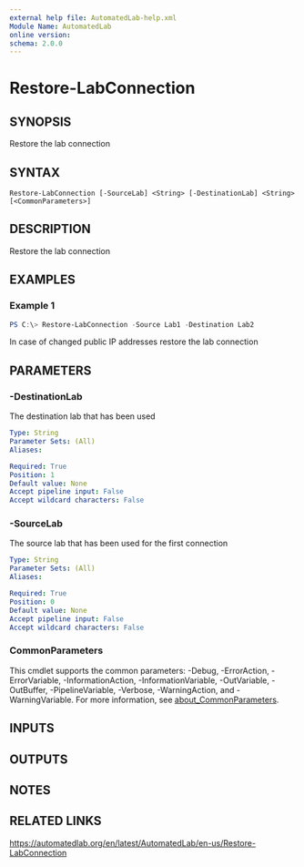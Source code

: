 ```yaml
---
external help file: AutomatedLab-help.xml
Module Name: AutomatedLab
online version:
schema: 2.0.0
---
```


# Restore-LabConnection

## SYNOPSIS
Restore the lab connection

## SYNTAX

```
Restore-LabConnection [-SourceLab] <String> [-DestinationLab] <String> [<CommonParameters>]
```

## DESCRIPTION
Restore the lab connection

## EXAMPLES

### Example 1
```powershell
PS C:\> Restore-LabConnection -Source Lab1 -Destination Lab2
```

In case of changed public IP addresses restore the lab connection

## PARAMETERS

### -DestinationLab
The destination lab that has been used

```yaml
Type: String
Parameter Sets: (All)
Aliases:

Required: True
Position: 1
Default value: None
Accept pipeline input: False
Accept wildcard characters: False
```

### -SourceLab
The source lab that has been used for the first connection

```yaml
Type: String
Parameter Sets: (All)
Aliases:

Required: True
Position: 0
Default value: None
Accept pipeline input: False
Accept wildcard characters: False
```

### CommonParameters
This cmdlet supports the common parameters: -Debug, -ErrorAction, -ErrorVariable, -InformationAction, -InformationVariable, -OutVariable, -OutBuffer, -PipelineVariable, -Verbose, -WarningAction, and -WarningVariable. For more information, see [about_CommonParameters](http://go.microsoft.com/fwlink/?LinkID=113216).

## INPUTS

## OUTPUTS

## NOTES

## RELATED LINKS
https://automatedlab.org/en/latest/AutomatedLab/en-us/Restore-LabConnection
